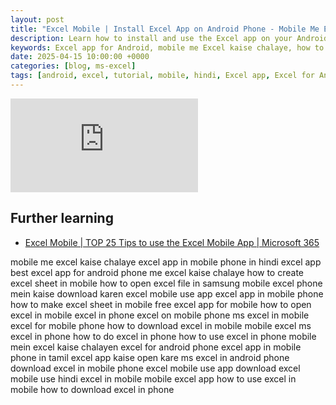 ```yaml
---
layout: post
title: "Excel Mobile | Install Excel App on Android Phone - Mobile Me Excel Kaise Chalaye"  
description: Learn how to install and use the Excel app on your Android phone. Step-by-step guide in Hindi to create, open, and edit Excel sheets on mobile. Perfect for beginners to master Excel on the go.  
keywords: Excel app for Android, mobile me Excel kaise chalaye, how to use Excel in mobile, Excel app tutorial, Excel for Android phone, free Excel app for mobile, how to download Excel in phone, Excel mobile use, Excel sheet in mobile, Excel app in Hindi  
date: 2025-04-15 10:00:00 +0000
categories: [blog, ms-excel]
tags: [android, excel, tutorial, mobile, hindi, Excel app, Excel for Android, mobile Excel tutorial]
---
```


<div class="yt-short">  
<iframe src="https://www.youtube.com/embed/Ii4pl4f6mS8" title="YouTube video player" frameborder="0" allow="accelerometer; autoplay; clipboard-write; encrypted-media; gyroscope; picture-in-picture; web-share" referrerpolicy="strict-origin-when-cross-origin" allowfullscreen></iframe>
</div>

## Further learning

- [Excel Mobile | TOP 25 Tips to use the Excel Mobile App | Microsoft 365](https://youtu.be/y9m36XLI4v4)

mobile me excel kaise chalaye
excel app in mobile phone in hindi
excel app
best excel app for android
phone me excel kaise chalaye
how to create excel sheet in mobile
how to open excel file in samsung mobile
excel phone mein kaise download karen
excel mobile use app
excel app in mobile phone
how to make excel sheet in mobile
free excel app for mobile
how to open excel in mobile
excel in phone
excel on mobile phone
ms excel in mobile
excel for mobile phone
how to download excel in mobile
mobile excel
ms excel in phone
how to do excel in phone
how to use excel in phone
mobile mein excel kaise chalayen
excel for android phone
excel app in mobile phone in tamil
excel app kaise open kare
ms excel in android phone download
excel in mobile phone
excel mobile use app download
excel mobile use hindi
excel in mobile
mobile excel app
how to use excel in mobile
how to download excel in phone